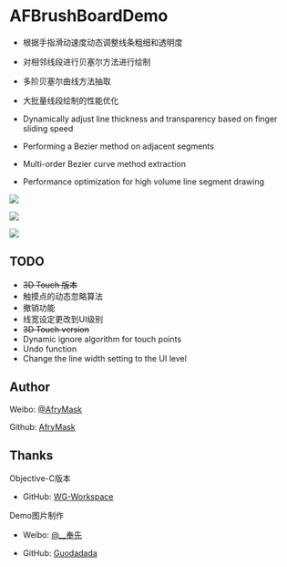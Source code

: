 # AFBrushBoardDemo

- 根据手指滑动速度动态调整线条粗细和透明度
- 对相邻线段进行贝塞尔方法进行绘制
- 多阶贝塞尔曲线方法抽取
- 大批量线段绘制的性能优化

- Dynamically adjust line thickness and transparency based on finger sliding speed
- Performing a Bezier method on adjacent segments
- Multi-order Bezier curve method extraction
- Performance optimization for high volume line segment drawing

![](/章.PNG)

![](/锋.PNG)

![](/郭.PNG)

## TODO

- ~~3D Touch 版本~~
- 触摸点的动态忽略算法
- 撤销功能
- 线宽设定更改到UI级别
- ~~3D Touch version~~
- Dynamic ignore algorithm for touch points
- Undo function
- Change the line width setting to the UI level

## Author

Weibo: [@AfryMask][1]

Github: [AfryMask][2]



## Thanks

Objective-C版本

- GitHub: [WG-Workspace][5]


Demo图片制作

- Weibo: [@__奉先][3]

- GitHub: [Guodadada][4]

[1]: http://www.weibo.com/2233947233/profile?rightmod=1&wvr=6&mod=personinfo&is_all=1
[2]: https://github.com/AfryMask/
[3]: http://weibo.com/u/1791223913?is_hot=1
[4]: https://github.com/Guodadada
[5]: https://github.com/WG-Workspace/AFBrushBoard_OC
